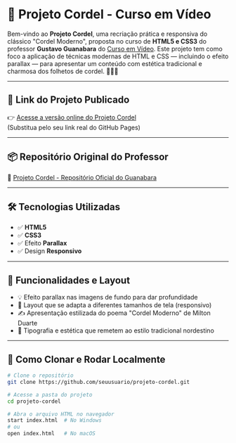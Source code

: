 # 📜 Projeto Cordel - Curso em Vídeo

Bem-vindo ao **Projeto Cordel**, uma recriação prática e responsiva do clássico "Cordel Moderno", proposta no curso de **HTML5 e CSS3** do professor **Gustavo Guanabara** do [Curso em Vídeo](https://www.cursoemvideo.com/). Este projeto tem como foco a aplicação de técnicas modernas de HTML e CSS — incluindo o efeito parallax — para apresentar um conteúdo com estética tradicional e charmosa dos folhetos de cordel. 🧙‍♂️✨

---

## 🔗 Link do Projeto Publicado

👉 [Acesse a versão online do Projeto Cordel](https://seuusuario.github.io/projeto-cordel/)  
(Substitua pelo seu link real do GitHub Pages)

---

## 📦 Repositório Original do Professor

🌟 [Projeto Cordel - Repositório Oficial do Guanabara](https://github.com/gustavoguanabara/projeto-cordel)

---

## 🛠️ Tecnologias Utilizadas

- ✅ **HTML5**
- ✅ **CSS3**
- ✅ Efeito **Parallax**
- ✅ Design **Responsivo**

---

## 📸 Funcionalidades e Layout

- 💡 Efeito parallax nas imagens de fundo para dar profundidade
- 📱 Layout que se adapta a diferentes tamanhos de tela (responsivo)
- ✍️ Apresentação estilizada do poema "Cordel Moderno" de Milton Duarte
- 🎨 Tipografia e estética que remetem ao estilo tradicional nordestino

---

## 🚀 Como Clonar e Rodar Localmente

```bash
# Clone o repositório
git clone https://github.com/seuusuario/projeto-cordel.git

# Acesse a pasta do projeto
cd projeto-cordel

# Abra o arquivo HTML no navegador
start index.html  # No Windows
# ou
open index.html   # No macOS
